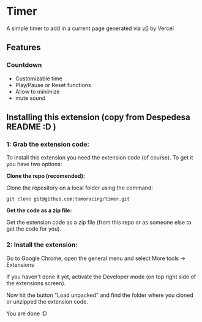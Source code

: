 # Timer
A simple timer to add in a current page generated via [v0](https://v0.dev/) by Vercel

## Features
### Countdown
- Customizable time
- Play/Pause or Reset functions
- Allow to minimize
- mute sound

## Installing this extension (copy from Despedesa README :D )

### 1: Grab the extension code:

To install this extension you need the extension code (of course). To get it you have two options:

__Clone the repo (recomended):__

Clone the repository on a local folder using the command:

```git clone git@github.com:tamoracing/timer.git```

__Get the code as a zip file:__

Get the extension code as a zip file (from this repo or as someone else to get the code for you).

### 2: Install the extension:

Go to Google Chrome, open the general menu and select More tools -> Extensions

If you haven't done it yet, activate the Developer mode (on top right side of the extensions screen).

Now hit the button "Load unpacked" and find the folder where you cloned or unzipped the extension code.

You are done :D
